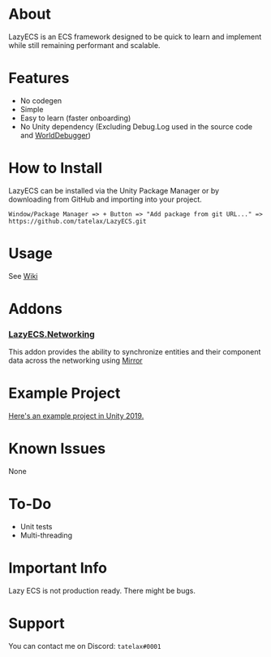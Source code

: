 ﻿# About

LazyECS is an ECS framework designed to be quick to learn and implement while still remaining performant and scalable.

# Features

* No codegen
* Simple
* Easy to learn (faster onboarding)
* No Unity dependency (Excluding Debug.Log used in the source code and [WorldDebugger](https://github.com/tatelax/LazyECS/wiki/World-Debugger))

# How to Install
LazyECS can be installed via the Unity Package Manager or by downloading from GitHub and importing into your project.
```
Window/Package Manager => + Button => "Add package from git URL..." => https://github.com/tatelax/LazyECS.git
```

# Usage

See [Wiki](https://github.com/tatelax/LazyECS/wiki/)

# Addons

### [LazyECS.Networking](https://github.com/tatelax/LazyECS.Networking)
This addon provides the ability to synchronize entities and their component data across the networking using [Mirror](https://github.com/vis2k/Mirror)

# Example Project

[Here's an example project in Unity 2019.](https://github.com/tatelax/LazyECSExample)

# Known Issues
None

# To-Do
* Unit tests
* Multi-threading

# Important Info

Lazy ECS is not production ready. There might be bugs.

# Support

You can contact me on Discord: ```tatelax#0001```
